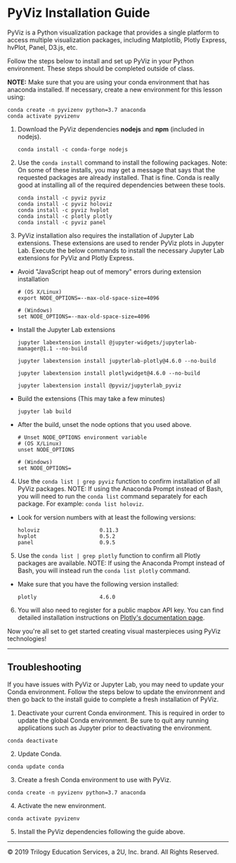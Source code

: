 # PyViz Installation Guide

PyViz is a Python visualization package that provides a single platform to access multiple visualization packages, including Matplotlib, Plotly Express, hvPlot, Panel, D3.js, etc.

Follow the steps below to install and set up PyViz in your Python environment. These steps should be completed outside of class.

**NOTE:** Make sure that you are using your conda environment that has anaconda installed. If necessary, create a new environment for this lesson using:

```shell
conda create -n pyvizenv python=3.7 anaconda
conda activate pyvizenv
```

1. Download the PyViz dependencies **nodejs** and **npm** (included in nodejs).

    ```shell
    conda install -c conda-forge nodejs
    ```

2. Use the `conda install` command to install the following packages. Note: On some of these installs, you may get a message that says that the requested packages are already installed. That is fine. Conda is really good at installing all of the required dependencies between these tools.

    ```shell
    conda install -c pyviz pyviz
    conda install -c pyviz holoviz
    conda install -c pyviz hvplot
    conda install -c plotly plotly
    conda install -c pyviz panel
    ```

3. PyViz installation also requires the installation of Jupyter Lab extensions. These extensions are used to render PyViz plots in Jupyter Lab. Execute the below commands to install the necessary Jupyter Lab extensions for PyViz and Plotly Express.

  * Avoid "JavaScript heap out of memory" errors during extension installation

    ```shell
    # (OS X/Linux)
    export NODE_OPTIONS=--max-old-space-size=4096

    # (Windows)
    set NODE_OPTIONS=--max-old-space-size=4096
    ```

  * Install the Jupyter Lab extensions

    ```shell
    jupyter labextension install @jupyter-widgets/jupyterlab-manager@1.1 --no-build

    jupyter labextension install jupyterlab-plotly@4.6.0 --no-build

    jupyter labextension install plotlywidget@4.6.0 --no-build

    jupyter labextension install @pyviz/jupyterlab_pyviz
    ```

  * Build the extensions (This may take a few minutes)

    ```shell
    jupyter lab build
    ```

  * After the build, unset the node options that you used above.

    ```shell
    # Unset NODE_OPTIONS environment variable
    # (OS X/Linux)
    unset NODE_OPTIONS

    # (Windows)
    set NODE_OPTIONS=
    ```

4. Use the `conda list | grep pyviz` function to confirm installation of all PyViz packages. NOTE: If using the Anaconda Prompt instead of Bash, you will need to run the `conda list` command separately for each package. For example: `conda list holoviz`.

  * Look for version numbers with at least the following versions:

    ```shell
    holoviz                   0.11.3
    hvplot                    0.5.2
    panel                     0.9.5
    ```

5. Use the `conda list | grep plotly` function to confirm all Plotly packages are available. NOTE: If using the Anaconda Prompt instead of Bash, you will instead run the `conda list plotly` command.

  * Make sure that you have the following version installed:

    ```
    plotly                    4.6.0
    ```

6. You will also need to register for a public mapbox API key. You can find detailed installation instructions on [Plotly's documentation page](https://plotly.com/python/scattermapbox/#mapbox-access-token-and-base-map-configuration).

Now you're all set to get started creating visual masterpieces using PyViz technologies!

---

## Troubleshooting

If you have issues with PyViz or Jupyter Lab, you may need to update your Conda environment. Follow the steps below to update the environment and then go back to the install guide to complete a fresh installation of PyViz.

1. Deactivate your current Conda environment. This is required in order to update the global Conda environment. Be sure to quit any running applications such as Jupyter prior to deactivating the environment.

```
conda deactivate
```

2. Update Conda.

```
conda update conda
```

3. Create a fresh Conda environment to use with PyViz.

```
conda create -n pyvizenv python=3.7 anaconda
```

4. Activate the new environment.

```
conda activate pyvizenv
```

5. Install the PyViz dependencies following the guide above.

---

© 2019 Trilogy Education Services, a 2U, Inc. brand. All Rights Reserved.
